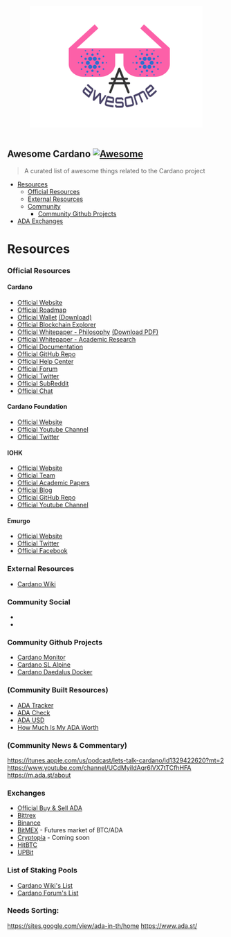 <p align="center">
  <br>
  <img width="400" src="./awesome-cardano-logo-no-umbrella.svg" alt="logo of awesome-cardano repository">
  <br>
  <br>
</p>

## Awesome Cardano [![Awesome](https://awesome.re/badge.svg)](https://awesome.re)

> A curated list of awesome things related to the Cardano project

- [Resources](#resources)
    - [Official Resources](#official-resources)
    - [External Resources](#external-resources)
    - [Community](#community)
        - [Community Github Projects](#community-github-projects)
- [ADA Exchanges](#exchanges)

# Resources

### Official Resources

#### Cardano
- [Official Website](https://www.cardano.org/)
- [Official Roadmap](https://cardanoroadmap.com/)
- [Official Wallet](https://daedaluswallet.io/) [(Download)](https://daedaluswallet.io/#download)
- [Official Blockchain Explorer](https://cardanoexplorer.com/)
- [Official Whitepaper - Philosophy](https://whycardano.com/) [(Download PDF)](https://whycardano.com/assets/WhyCardanoEN.pdf)
- [Official Whitepaper - Academic Research](https://www.cardanohub.org/en/academic-papers/)
- [Official Documentation](https://cardanodocs.com/)
- [Official GitHub Repo](https://github.com/input-output-hk/cardano-sl)
- [Official Help Center](https://help.cardano.org/)
- [Official Forum](https://forum.cardano.org/)
- [Official Twitter](https://twitter.com/cardanocom/)
- [Official SubReddit](https://www.reddit.com/r/cardano/)
- [Official Chat](https://chat.cardano.org/)

#### Cardano Foundation
- [Official Website](https://cardanofoundation.org/)
- [Official Youtube Channel](https://www.youtube.com/channel/UCbQ9vGfezru1YRI1zDCtTGg)
- [Official Twitter](https://twitter.com/CardanoStiftung)

#### IOHK
- [Official Website](https://iohk.io/)
- [Official Team](https://iohk.io/team/)
- [Official Academic Papers](https://iohk.io/research/papers/)
- [Official Blog](https://iohk.io/blog/)
- [Official GitHub Repo](https://github.com/input-output-hk/)
- [Official Youtube Channel](https://www.youtube.com/channel/UCBJ0p9aCW-W82TwNM-z3V2w)

#### Emurgo
- [Official Website](https://emurgo.io/)
- [Official Twitter](https://twitter.com/emurgo_io)
- [Official Facebook](https://www.facebook.com/emurgo.io/)

### External Resources
- [Cardano Wiki](https://cardanowiki.info)

### Community Social
- [](https://www.reddit.com/r/ADApool/)
- [](https://www.reddit.com/r/CardanoCoin/)

### Community Github Projects
- [Cardano Monitor](https://github.com/Quantumplation/cardano-monitor)
- [Cardano SL Alpine](https://github.com/sharkspeed/cardano-sl-alpine)
- [Cardano Daedalus Docker](https://github.com/hcvst/cardano-daedalus-docker)

### (Community Built Resources)
- [ADA Tracker](https://adatracker.com/)
- [ADA Check](https://adacheck.io/)
- [ADA USD](https://adausd.bid/)
- [How Much Is My ADA Worth](https://howmuchismyadaworth.com/)

### (Community News & Commentary)
https://itunes.apple.com/us/podcast/lets-talk-cardano/id1329422620?mt=2
https://www.youtube.com/channel/UCdMyiIdAqr6lVX7tTCfhHFA
https://m.ada.st/about

### Exchanges
- [Official Buy & Sell ADA](https://www.cardano.org/en/buy-sell-ada/)
- [Bittrex](https://bittrex.com/)
- [Binance](https://www.binance.com/)
- [BitMEX](https://www.bitmex.com/) - Futures market of BTC/ADA
- [Cryptopia](https://www.cryptopia.co.nz/) - Coming soon
- [HitBTC](https://hitbtc.com/)
- [UPBit](https://upbit.com/)

### List of Staking Pools
- [Cardano Wiki's List](https://cardanowiki.info/wiki/List_of_staking_pools)
- [Cardano Forum's List](https://forum.cardano.org/t/list-of-cardano-ada-staking-pools/7595)

### Needs Sorting:
https://sites.google.com/view/ada-in-th/home
https://www.ada.st/
